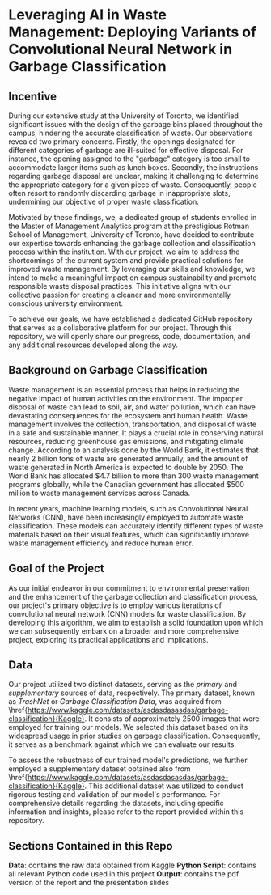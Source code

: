 # Leveraging AI in Waste Management: Deploying Variants of Convolutional Neural Network in Garbage Classification

## Incentive

During our extensive study at the University of Toronto, we identified significant issues with the design of the garbage bins placed throughout the campus, hindering the accurate classification of waste. Our observations revealed two primary concerns. Firstly, the openings designated for different categories of garbage are ill-suited for effective disposal. For instance, the opening assigned to the "garbage" category is too small to accommodate larger items such as lunch boxes. Secondly, the instructions regarding garbage disposal are unclear, making it challenging to determine the appropriate category for a given piece of waste. Consequently, people often resort to randomly discarding garbage in inappropriate slots, undermining our objective of proper waste classification.

Motivated by these findings, we, a dedicated group of students enrolled in the Master of Management Analytics program at the prestigious Rotman School of Management, University of Toronto, have decided to contribute our expertise towards enhancing the garbage collection and classification process within the institution. With our project, we aim to address the shortcomings of the current system and provide practical solutions for improved waste management. By leveraging our skills and knowledge, we intend to make a meaningful impact on campus sustainability and promote responsible waste disposal practices. This initiative aligns with our collective passion for creating a cleaner and more environmentally conscious university environment.

To achieve our goals, we have established a dedicated GitHub repository that serves as a collaborative platform for our project. Through this repository, we will openly share our progress, code, documentation, and any additional resources developed along the way.

## Background on Garbage Classification

Waste management is an essential process that helps in reducing the negative impact of human activities on the environment. The improper disposal of waste can lead to soil, air, and water pollution, which can have devastating consequences for the ecosystem and human health. Waste management involves the collection, transportation, and disposal of waste in a safe and sustainable manner. It plays a crucial role in conserving natural resources, reducing greenhouse gas emissions, and mitigating climate change. According to an analysis done by the World Bank, it estimates that nearly 2 billion tons of waste are generated annually, and the amount of waste generated in North America is expected to double by 2050. The World Bank has allocated $4.7 billion to more than 300 waste management programs globally, while the Canadian government has allocated $500 million to waste management services across Canada.

In recent years, machine learning models, such as Convolutional Neural Networks (CNN), have been increasingly employed to automate waste classification. These models can accurately identify different types of waste materials based on their visual features, which can significantly improve waste management efficiency and reduce human error. 

## Goal of the Project

As our initial endeavor in our commitment to environmental preservation and the enhancement of the garbage collection and classification process, our project's primary objective is to employ various iterations of convolutional neural network (CNN) models for waste classification. By developing this algorithm, we aim to establish a solid foundation upon which we can subsequently embark on a broader and more comprehensive project, exploring its practical applications and implications.

## Data

Our project utilized two distinct datasets, serving as the _primary_ and _supplementary_ sources of data, respectively. The primary dataset, known as _TrashNet_ or _Garbage Classification Data_, was acquired from \href{https://www.kaggle.com/datasets/asdasdasasdas/garbage-classification}{Kaggle}. It consists of approximately 2500 images that were employed for training our models. We selected this dataset based on its widespread usage in prior studies on garbage classification. Consequently, it serves as a benchmark against which we can evaluate our results.

To assess the robustness of our trained model's predictions, we further employed a supplementary dataset obtained also from \href{https://www.kaggle.com/datasets/asdasdasasdas/garbage-classification}{Kaggle}. This additional dataset was utilized to conduct rigorous testing and validation of our model's performance. For comprehensive details regarding the datasets, including specific information and insights, please refer to the report provided within this repository.

## Sections Contained in this Repo

**Data**: contains the raw data obtained from Kaggle
**Python Script**: contains all relevant Python code used in this project
**Output**: contains the pdf version of the report and the presentation slides
